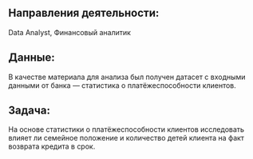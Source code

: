 ## Направления деятельности:
Data Analyst, Финансовый аналитик
## Данные:
В качестве материала для анализа был получен датасет с входными данными от банка — статистика о платёжеспособности клиентов.
## Задача:
На основе статистики о платёжеспособности клиентов исследовать влияет ли семейное положение и количество детей клиента на факт возврата кредита в срок.


